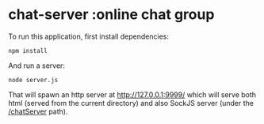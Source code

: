 chat-server :online chat group
========================

To run this application, first install dependencies:

    npm install

And run a server:

    node server.js


That will spawn an http server at http://127.0.0.1:9999/ which will
serve both html (served from the current directory) and also SockJS
server (under the [/chatServer](http://127.0.0.1:9999/chatServer) path).
